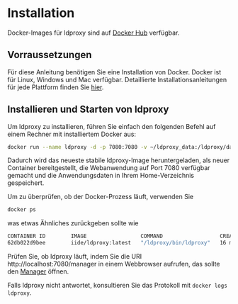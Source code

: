 # Installation

Docker-Images für ldproxy sind auf [Docker Hub](https://hub.docker.com/r/iide/ldproxy/) verfügbar.

## Vorraussetzungen

Für diese Anleitung benötigen Sie eine Installation von Docker. Docker ist für Linux, Windows und Mac verfügbar. Detaillierte Installationsanleitungen für jede Plattform finden Sie [hier](https://docs.docker.com/).

## Installieren und Starten von ldproxy

Um ldproxy zu installieren, führen Sie einfach den folgenden Befehl auf einem Rechner mit installiertem Docker aus:

```bash
docker run --name ldproxy -d -p 7080:7080 -v ~/ldproxy_data:/ldproxy/data iide/ldproxy:latest
```

Dadurch wird das neueste stabile ldproxy-Image heruntergeladen, als neuer Container bereitgestellt, die Webanwendung auf Port 7080 verfügbar gemacht und die Anwendungsdaten in Ihrem Home-Verzeichnis gespeichert.

Um zu überprüfen, ob der Docker-Prozess läuft, verwenden Sie

```bash
docker ps
```

was etwas Ähnliches zurückgeben sollte wie

```bash
CONTAINER ID        IMAGE                 COMMAND                  CREATED             STATUS              PORTS                    NAMES
62db022d9bee        iide/ldproxy:latest   "/ldproxy/bin/ldproxy"   16 minutes ago      Up 16 minutes       0.0.0.0:7080->7080/tcp   ldproxy
```

Prüfen Sie, ob ldproxy läuft, indem Sie die URI http://localhost:7080/manager in einem Webbrowser aufrufen, das sollte den [Manager](application/20-manager.md) öffnen.

Falls ldproxy nicht antwortet, konsultieren Sie das Protokoll mit `docker logs ldproxy`.

